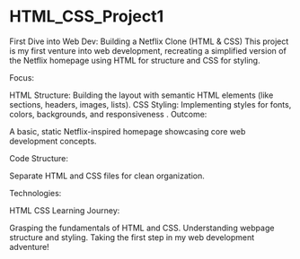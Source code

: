 # HTML_CSS_Project1
First Dive into Web Dev: Building a Netflix Clone (HTML & CSS)
This project is my first venture into web development, recreating a simplified version of the Netflix homepage using HTML for structure and CSS for styling.

Focus:

HTML Structure: Building the layout with semantic HTML elements (like sections, headers, images, lists).
CSS Styling: Implementing styles for fonts, colors, backgrounds, and responsiveness .
Outcome:

A basic, static Netflix-inspired homepage showcasing core web development concepts.

Code Structure:

Separate HTML and CSS files for clean organization.

Technologies:

HTML
CSS
Learning Journey:

Grasping the fundamentals of HTML and CSS.
Understanding webpage structure and styling.
Taking the first step in my web development adventure!
